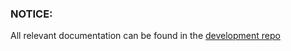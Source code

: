 ### NOTICE:
All relevant documentation can be found in the [development repo](https://github.com/jsldevelopment/pokemon-discord-development)
